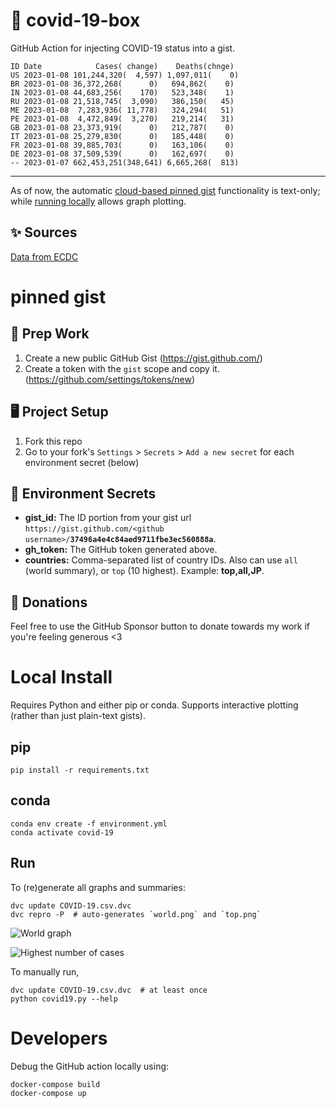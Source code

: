 # 🏥 covid-19-box

GitHub Action for injecting COVID-19 status into a gist.

```
ID Date            Cases( change)    Deaths(chnge)
US 2023-01-08 101,244,320(  4,597) 1,097,011(    0)
BR 2023-01-08 36,372,268(      0)   694,862(    0)
IN 2023-01-08 44,683,256(    170)   523,348(    1)
RU 2023-01-08 21,518,745(  3,090)   386,150(   45)
ME 2023-01-08  7,283,936( 11,778)   324,294(   51)
PE 2023-01-08  4,472,849(  3,270)   219,214(   31)
GB 2023-01-08 23,373,919(      0)   212,787(    0)
IT 2023-01-08 25,279,830(      0)   185,448(    0)
FR 2023-01-08 39,885,703(      0)   163,106(    0)
DE 2023-01-08 37,509,539(      0)   162,697(    0)
-- 2023-01-07 662,453,251(348,641) 6,665,268(  813)
```

---

As of now, the automatic [cloud-based pinned gist](#pinned-gist) functionality is text-only;
while [running locally](#local-install) allows graph plotting.

## ✨ Sources

[Data from ECDC](https://www.ecdc.europa.eu/en/publications-data/download-todays-data-geographic-distribution-covid-19-cases-worldwide)

# pinned gist

## 🎒 Prep Work
1. Create a new public GitHub Gist (https://gist.github.com/)
1. Create a token with the `gist` scope and copy it. (https://github.com/settings/tokens/new)

## 🖥 Project Setup
1. Fork this repo
1. Go to your fork's `Settings` > `Secrets` > `Add a new secret` for each environment secret (below)

## 🤫 Environment Secrets
- **gist_id:** The ID portion from your gist url `https://gist.github.com/<github username>/`**`37496a4e4c84aed9711fbe3ec560888a`**.
- **gh_token:** The GitHub token generated above.
- **countries:** Comma-separated list of country IDs. Also can use `all` (world summary), or `top` (10 highest). Example: **top,all,JP**.

## 💸 Donations

Feel free to use the GitHub Sponsor button to donate towards my work if you're feeling generous <3

# Local Install

Requires Python and either pip or conda. Supports interactive plotting (rather than just plain-text gists).

## pip

```
pip install -r requirements.txt
```

## conda

```
conda env create -f environment.yml
conda activate covid-19
```

## Run

To (re)generate all graphs and summaries:

```
dvc update COVID-19.csv.dvc
dvc repro -P  # auto-generates `world.png` and `top.png`
```

![World graph](world.png)

![Highest number of cases](top.png)

To manually run,

```
dvc update COVID-19.csv.dvc  # at least once
python covid19.py --help
```

# Developers

Debug the GitHub action locally using:

```
docker-compose build
docker-compose up
```
